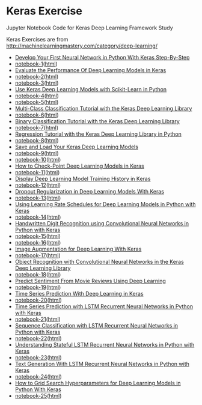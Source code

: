 # Keras Exercise
Jupyter Notebook Code for Keras Deep Learning Framework Study

Keras Exercises are from http://machinelearningmastery.com/category/deep-learning/

* [Develop Your First Neural Network in Python With Keras Step-By-Step](http://machinelearningmastery.com/tutorial-first-neural-network-python-keras/)
 * [notebook-1](01_keras_first_network.ipynb)([html](http://htmlpreview.github.com/?https://github.com/tmheo/keras_exercise/blob/master/01_keras_first_network.html))
* [Evaluate the Performance Of Deep Learning Models in Keras](http://machinelearningmastery.com/evaluate-performance-deep-learning-models-keras/)
 * [notebook-2](02_keras_eval_performance.ipynb)([html](http://htmlpreview.github.com/?https://github.com/tmheo/keras_exercise/blob/master/02_keras_eval_performance.html))
 * [notebook-3](03_keras_eval_performance_k_fold_cross_validation.ipynb)([html](http://htmlpreview.github.com/?https://github.com/tmheo/keras_exercise/blob/master/03_keras_eval_performance_k_fold_cross_validation.html))
* [Use Keras Deep Learning Models with Scikit-Learn in Python](http://machinelearningmastery.com/use-keras-deep-learning-models-scikit-learn-python/)
 * [notebook-4](04_keras_eval_performance_scikit_learn.ipynb)([html](http://htmlpreview.github.com/?https://github.com/tmheo/keras_exercise/blob/master/04_keras_eval_performance_scikit_learn.html))
 * [notebook-5](05_keras_eval_performance_scikit_learn_grid_search.ipynb)([html](http://htmlpreview.github.com/?https://github.com/tmheo/keras_exercise/blob/master/05_keras_eval_performance_scikit_learn_grid_search.html))
* [Multi-Class Classification Tutorial with the Keras Deep Learning Library](http://machinelearningmastery.com/multi-class-classification-tutorial-keras-deep-learning-library/)
 * [notebook-6](06_keras_multi_class_classification.ipynb)([html](http://htmlpreview.github.com/?https://github.com/tmheo/keras_exercise/blob/master/06_keras_multi_class_classification.html))
* [Binary Classification Tutorial with the Keras Deep Learning Library](http://machinelearningmastery.com/binary-classification-tutorial-with-the-keras-deep-learning-library/)
 * [notebook-7](07_keras_binary_classficiation.ipynb)([html](http://htmlpreview.github.com/?https://github.com/tmheo/keras_exercise/blob/master/07_keras_binary_classficiation.html))
* [Regression Tutorial with the Keras Deep Learning Library in Python](http://machinelearningmastery.com/regression-tutorial-keras-deep-learning-library-python/)
 * [notebook-8](08_keras_regression.ipynb)([html](http://htmlpreview.github.com/?https://github.com/tmheo/keras_exercise/blob/master/08_keras_regression.html))
* [Save and Load Your Keras Deep Learning Models](http://machinelearningmastery.com/save-load-keras-deep-learning-models/)
 * [notebook-9](09_keras_save_load_model_as_json.ipynb)([html](http://htmlpreview.github.com/?https://github.com/tmheo/keras_exercise/blob/master/09_keras_save_load_model_as_json.html))
 * [notebook-10](10_keras_save_load_model_as_yaml.ipynb)([html](http://htmlpreview.github.com/?https://github.com/tmheo/keras_exercise/blob/master/10_keras_save_load_model_as_yaml.html))
* [How to Check-Point Deep Learning Models in Keras](http://machinelearningmastery.com/check-point-deep-learning-models-keras/)
 * [notebook-11](11_keras_checkpoint.ipynb)([html](http://htmlpreview.github.com/?https://github.com/tmheo/keras_exercise/blob/master/11_keras_checkpoint.html))
* [Display Deep Learning Model Training History in Keras](http://machinelearningmastery.com/display-deep-learning-model-training-history-in-keras/)
 * [notebook-12](12_keras_visualize_model_training_history.ipynb)([html](http://htmlpreview.github.com/?https://github.com/tmheo/keras_exercise/blob/master/12_keras_visualize_model_training_history.html))
* [Dropout Regularization in Deep Learning Models With Keras](http://machinelearningmastery.com/dropout-regularization-deep-learning-models-keras/)
 * [notebook-13](13_keras_dropout_regularization.ipynb)([html](http://htmlpreview.github.com/?https://github.com/tmheo/keras_exercise/blob/master/13_keras_dropout_regularization.html))
* [Using Learning Rate Schedules for Deep Learning Models in Python with Keras](http://machinelearningmastery.com/using-learning-rate-schedules-deep-learning-models-python-keras/)
 * [notebook-14](14_keras_learning_rate.ipynb)([html](http://htmlpreview.github.com/?https://github.com/tmheo/keras_exercise/blob/master/14_keras_learning_rate.html))
* [Handwritten Digit Recognition using Convolutional Neural Networks in Python with Keras](http://machinelearningmastery.com/handwritten-digit-recognition-using-convolutional-neural-networks-python-keras/)
 * [notebook-15](15_keras_mnist_baseline.ipynb)([html](http://htmlpreview.github.com/?https://github.com/tmheo/keras_exercise/blob/master/15_keras_mnist_baseline.html))
 * [notebook-16](16_keras_mnist_cnn.ipynb)([html](http://htmlpreview.github.com/?https://github.com/tmheo/keras_exercise/blob/master/16_keras_mnist_cnn.html))
* [Image Augmentation for Deep Learning With Keras](http://machinelearningmastery.com/image-augmentation-deep-learning-keras/)
 * [notebook-17](17_keras_image_augmentation.ipynb)([html](http://htmlpreview.github.com/?https://github.com/tmheo/keras_exercise/blob/master/17_keras_image_augmentation.html))
* [Object Recognition with Convolutional Neural Networks in the Keras Deep Learning Library](http://machinelearningmastery.com/object-recognition-convolutional-neural-networks-keras-deep-learning-library/)
 * [notebook-18](18_keras_object_recognition_cnn.ipynb)([html](http://htmlpreview.github.com/?https://github.com/tmheo/keras_exercise/blob/master/18_keras_object_recognition_cnn.html))
* [Predict Sentiment From Movie Reviews Using Deep Learning](http://machinelearningmastery.com/predict-sentiment-movie-reviews-using-deep-learning/)
 * [notebook-19](19_keras_predict_sentiment_movie_review.ipynb)([html](http://htmlpreview.github.com/?https://github.com/tmheo/keras_exercise/blob/master/19_keras_predict_sentiment_movie_review.html))
* [Time Series Prediction With Deep Learning in Keras](http://machinelearningmastery.com/time-series-prediction-with-deep-learning-in-python-with-keras/)
 * [notebook-20](20_keras_time_series_prediction.ipynb)([html](http://htmlpreview.github.com/?https://github.com/tmheo/keras_exercise/blob/master/20_keras_time_series_prediction.html))
* [Time Series Prediction with LSTM Recurrent Neural Networks in Python with Keras](http://machinelearningmastery.com/time-series-prediction-lstm-recurrent-neural-networks-python-keras/)
 * [notebook-21](21_keras_time_series_prediction_lstm.ipynb)([html](http://htmlpreview.github.com/?https://github.com/tmheo/keras_exercise/blob/master/21_keras_time_series_prediction_lstm.html))
* [Sequence Classification with LSTM Recurrent Neural Networks in Python with Keras](http://machinelearningmastery.com/sequence-classification-lstm-recurrent-neural-networks-python-keras/)
 * [notebook-22](22_keras_sequence_classification_lstm.ipynb)([html](http://htmlpreview.github.com/?https://github.com/tmheo/keras_exercise/blob/master/22_keras_sequence_classification_lstm.html))
* [Understanding Stateful LSTM Recurrent Neural Networks in Python with Keras](http://machinelearningmastery.com/understanding-stateful-lstm-recurrent-neural-networks-python-keras/)
 * [notebook-23](23_keras_understanding_stateful_lstm.ipynb)([html](http://htmlpreview.github.com/?https://github.com/tmheo/keras_exercise/blob/master/23_keras_understanding_stateful_lstm.html))
* [Text Generation With LSTM Recurrent Neural Networks in Python with Keras](http://machinelearningmastery.com/text-generation-lstm-recurrent-neural-networks-python-keras/)
 * [notebook-24](24_keras_text_generation_lstm.ipynb)([html](http://htmlpreview.github.com/?https://github.com/tmheo/keras_exercise/blob/master/24_keras_text_generation_lstm.html))
* [How to Grid Search Hyperparameters for Deep Learning Models in Python With Keras](http://machinelearningmastery.com/grid-search-hyperparameters-deep-learning-models-python-keras/)
 * [notebook-25](25_keras_grid_search_hyper_parameter.ipynb)([html](http://htmlpreview.github.com/?https://github.com/tmheo/keras_exercise/blob/master/25_keras_grid_search_hyper_parameter.html))

